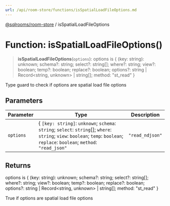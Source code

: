 ```yaml
---
url: /api/room-store/functions/isSpatialLoadFileOptions.md
---
```

[@sqlrooms/room-store](../index.md) / isSpatialLoadFileOptions

# Function: isSpatialLoadFileOptions()

> **isSpatialLoadFileOptions**(`options`): options is { (key: string): unknown; schema?: string; select?: string\[]; where?: string; view?: boolean; temp?: boolean; replace?: boolean; options?: string | Record\<string, unknown> | string\[]; method: "st\_read" }

Type guard to check if options are spatial load file options

## Parameters

| Parameter | Type | Description |
| ------ | ------ | ------ |
| `options` | { `[key: string]`: `unknown`; `schema`: `string`; `select`: `string`\[]; `where`: `string`; `view`: `boolean`; `temp`: `boolean`; `replace`: `boolean`; `method`: `"read_json"` | `"read_ndjson"` | `"read_parquet"` | `"read_csv"` | `"auto"`; } | { `[key: string]`: `unknown`; `schema`: `string`; `select`: `string`\[]; `where`: `string`; `view`: `boolean`; `temp`: `boolean`; `replace`: `boolean`; `options`: `string` | `Record`<`string`, `unknown`> | `string`\[]; `method`: `"st_read"`; } | The options to check |

## Returns

options is { (key: string): unknown; schema?: string; select?: string\[]; where?: string; view?: boolean; temp?: boolean; replace?: boolean; options?: string | Record\<string, unknown> | string\[]; method: "st\_read" }

True if options are spatial load file options
